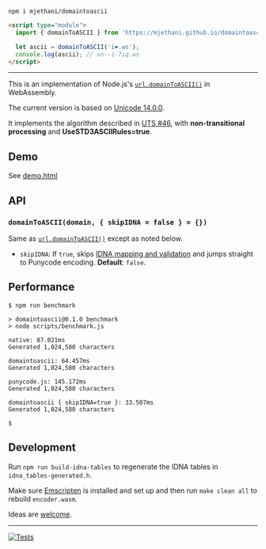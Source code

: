 ```
npm i mjethani/domaintoascii
```

```html
<script type="module">
  import { domainToASCII } from 'https://mjethani.github.io/domaintoascii/index.js';

  let ascii = domainToASCII('i❤️.ws');
  console.log(ascii); // xn--i-7iq.ws
</script>
```

---

This is an implementation of Node.js's [`url.domainToASCII()`](https://nodejs.org/api/url.html#url_url_domaintoascii_domain) in WebAssembly.

The current version is based on [Unicode 14.0.0](https://unicode.org/versions/Unicode14.0.0/).

It implements the algorithm described in [UTS #46](https://unicode.org/reports/tr46/), with __non-transitional processing__ and __UseSTD3ASCIIRules=true__.

## Demo

See [demo.html](https://mjethani.github.io/domaintoascii/demo.html)

## API

### `domainToASCII(domain, { skipIDNA = false } = {})`

Same as [`url.domainToASCII()`](https://nodejs.org/api/url.html#url_url_domaintoascii_domain) except as noted below.

* `skipIDNA`: If `true`, skips [IDNA mapping and validation](https://www.unicode.org/reports/tr46/#ToASCII) and jumps straight to Punycode encoding. __Default__: `false`.

## Performance

```console
$ npm run benchmark

> domaintoascii@0.1.0 benchmark
> node scripts/benchmark.js

native: 87.021ms
Generated 1,024,580 characters

domaintoascii: 64.457ms
Generated 1,024,580 characters

punycode.js: 145.172ms
Generated 1,024,580 characters

domaintoascii { skipIDNA=true }: 33.507ms
Generated 1,024,580 characters

$ 
```

## Development

Run `npm run build-idna-tables` to regenerate the IDNA tables in `idna_tables-generated.h`.

Make sure [Emscripten](https://emscripten.org/) is installed and set up and then run `make clean all` to rebuild `encoder.wasm`.

Ideas are [welcome](https://github.com/mjethani/domaintoascii/issues).

---

[![Tests](https://github.com/mjethani/domaintoascii/actions/workflows/tests.yml/badge.svg)](https://github.com/mjethani/domaintoascii/actions/workflows/tests.yml)
